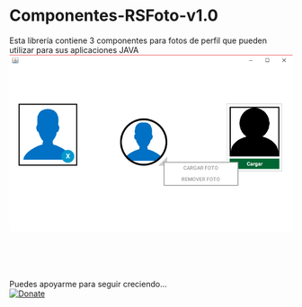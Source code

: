 # Componentes-RSFoto-v1.0
Esta librería contiene 3 componentes para fotos de perfil que pueden utilizar para sus aplicaciones JAVA
<img src="https://github.com/RojeruSan/Componentes-RSFoto-v1.0/blob/master/RSFoto.png">

<br><br><br><br>
Puedes apoyarme para seguir creciendo...<br>
<a href="https://www.paypal.com/cgi-bin/webscr?cmd=_s-xclick&hosted_button_id=JLWEAETTE3H28" target="_blank">
<img src="https://camo.githubusercontent.com/f896f7d176663a1559376bb56aac4bdbbbe85ed1/68747470733a2f2f7777772e70617970616c6f626a656374732e636f6d2f656e5f55532f692f62746e2f62746e5f646f6e61746543435f4c472e676966" 
alt="Donate" data-canonical-src="https://www.paypalobjects.com/en_US/i/btn/btn_donateCC_LG.gif" style="max-width:100%;">
</a>
